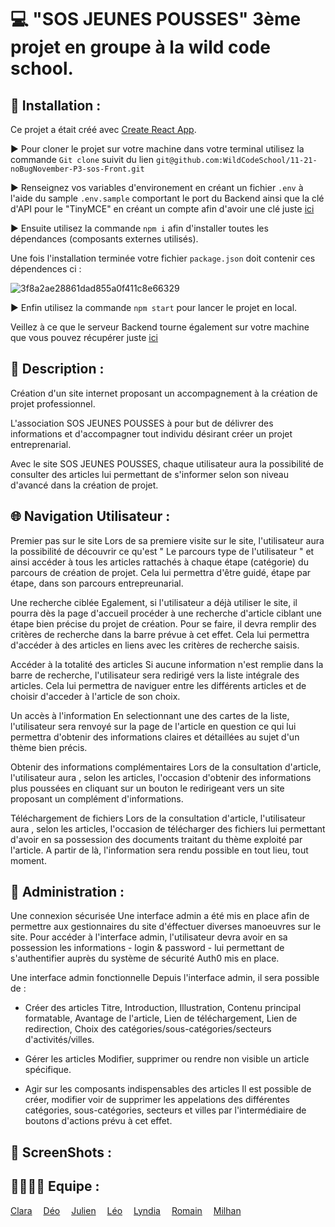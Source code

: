 # 💻 "SOS JEUNES POUSSES" 3ème projet en groupe à la wild code school.

## 📂 Installation :
Ce projet a était créé avec [Create React App](https://github.com/facebook/create-react-app).<br>

▶ Pour cloner le projet sur votre machine dans votre terminal utilisez la commande ```Git clone``` suivit du lien ```git@github.com:WildCodeSchool/11-21-noBugNovember-P3-sos-Front.git```

▶ Renseignez vos variables d'environement en créant un fichier ```.env``` à l'aide du sample ```.env.sample``` comportant le port du Backend ainsi que la clé d'API pour le "TinyMCE" en créant un compte afin d'avoir une clé juste [ici](https://www.tiny.cloud/)<br>

▶ Ensuite utilisez la commande ```npm i``` afin d'installer toutes les dépendances (composants externes utilisés).<br>

Une fois l'installation terminée votre fichier ```package.json``` doit contenir ces dépendences ci : <br>

![3f8a2ae28861dad855a0f411c8e66329](https://user-images.githubusercontent.com/89353029/161015164-9c28b7ea-44db-410d-bc3f-4fc32581a380.png)

▶ Enfin utilisez la commande ```npm start``` pour lancer le projet en local.

Veillez à ce que le serveur Backend tourne également sur votre machine que vous pouvez récupérer juste [ici](https://github.com/WildCodeSchool/11-21-noBugNovember-P3-sos-back)

## 📝 Description :
Création d'un site internet proposant un accompagnement à la création de projet professionnel.

L'association SOS JEUNES POUSSES à pour but de délivrer des informations et d'accompagner tout individu désirant créer un projet entreprenarial.

Avec le site SOS JEUNES POUSSES, chaque utilisateur aura la possibilité de consulter des articles lui permettant de s'informer selon son niveau d'avancé dans la création de projet.

## 🌐 Navigation Utilisateur :
Premier pas sur le site
Lors de sa premiere visite sur le site, l'utilisateur aura la possibilité de découvrir ce qu'est " Le parcours type de l'utilisateur " et ainsi accéder à tous les articles rattachés à chaque étape (catégorie) du parcours de création de projet. Cela lui permettra d'être guidé, étape par étape, dans son parcours entrepreunarial.

Une recherche ciblée
Egalement, si l'utilisateur a déjà utiliser le site, il pourra dès la page d'accueil procéder à une recherche d'article ciblant une étape bien précise du projet de création. Pour se faire, il devra remplir des critères de recherche dans la barre prévue à cet effet. Cela lui permettra d'accéder à des articles en liens avec les critères de recherche saisis.

Accéder à la totalité des articles
Si aucune information n'est remplie dans la barre de recherche, l'utilisateur sera redirigé vers la liste intégrale des articles. Cela lui permettra de naviguer entre les différents articles et de choisir d'acceder à l'article de son choix.

Un accès à l'information
En selectionnant une des cartes de la liste, l'utilisateur sera renvoyé sur la page de l'article en question ce qui lui permettra d'obtenir des informations claires et détaillées au sujet d'un thème bien précis.

Obtenir des informations complémentaires
Lors de la consultation d'article, l'utilisateur aura , selon les articles, l'occasion d'obtenir des informations plus poussées en cliquant sur un bouton le redirigeant vers un site proposant un complément d'informations.

Téléchargement de fichiers
Lors de la consultation d'article, l'utilisateur aura , selon les articles, l'occasion de télécharger des fichiers lui permettant d'avoir en sa possession des documents traitant du thème exploité par l'article. A partir de là, l'information sera rendu possible en tout lieu, tout moment.

## 🔰 Administration :
Une connexion sécurisée
Une interface admin a été mis en place afin de permettre aux gestionnaires du site d'éffectuer diverses manoeuvres sur le site. Pour accéder à l'interface admin, l'utilisateur devra avoir en sa possession les informations - login & password - lui permettant de s'authentifier auprès du système de sécurité Auth0 mis en place.

Une interface admin fonctionnelle
Depuis l'interface admin, il sera possible de :

- Créer des articles
Titre, Introduction, Illustration, Contenu principal formatable, Avantage de l'article, Lien de téléchargement, Lien de redirection, Choix des catégories/sous-catégories/secteurs d'activités/villes.

- Gérer les articles
Modifier, supprimer ou rendre non visible un article spécifique.

- Agir sur les composants indispensables des articles
Il est possible de créer, modifier voir de supprimer les appelations des différentes catégories, sous-catégories, secteurs et villes par l'intermédiaire de boutons d'actions prévu à cet effet.

## 📸 ScreenShots :
## 👨‍👨‍👦‍👦 Equipe :
[Clara](https://github.com/Liax)&emsp; 
[Déo](https://github.com/Summercoder4)&emsp; 
[Julien](https://github.com/jartacho)&emsp; 
[Léo](https://github.com/leoPinchon)&emsp; 
[Lyndia](https://github.com/DataLyla)&emsp; 
[Romain](https://github.com/MSX-R)&emsp; 
[Milhan](https://github.com/Pimpuss)&emsp; 
